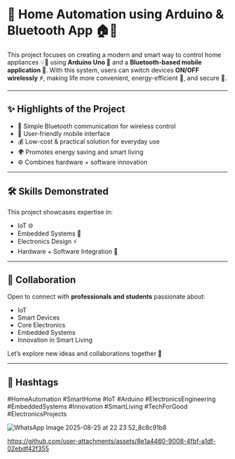 # 🌟 Home Automation using Arduino & Bluetooth App 🏠🤖  

This project focuses on creating a modern and smart way to control home appliances 💡🔌 using **Arduino Uno 🔷** and a **Bluetooth-based mobile application 📲**. With this system, users can switch devices **ON/OFF wirelessly ⚡**, making life more convenient, energy-efficient 🔋, and secure 🔐.  

---

## ✨ Highlights of the Project  
- 📶 Simple Bluetooth communication for wireless control  
- 📱 User-friendly mobile interface  
- 💰 Low-cost & practical solution for everyday use  
- 🌍 Promotes energy saving and smart living  
- ⚙️ Combines hardware + software innovation  

---

## 🛠️ Skills Demonstrated  
This project showcases expertise in:  
- IoT 🌐  
- Embedded Systems 🤖  
- Electronics Design ⚡  
- Hardware + Software Integration 🔗  

---

## 🤝 Collaboration  
Open to connect with **professionals and students** passionate about:  
- IoT  
- Smart Devices  
- Core Electronics  
- Embedded Systems  
- Innovation in Smart Living  

Let’s explore new ideas and collaborations together 🚀  

---

## 📌 Hashtags  
#HomeAutomation #SmartHome #IoT #Arduino #ElectronicsEngineering #EmbeddedSystems #Innovation #SmartLiving #TechForGood #ElectronicsProjects  

![WhatsApp Image 2025-08-25 at 22 23 52_8c8c91b8](https://github.com/user-attachments/assets/2b3dd483-08ee-45cd-8d2c-28f6c4752b91)


https://github.com/user-attachments/assets/8e1a4460-9008-4fbf-a1df-02ebdf42f355

